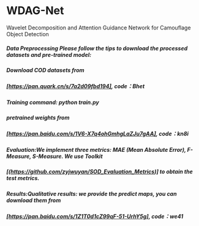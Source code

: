 # WDAG-Net
Wavelet Decomposition and Attention Guidance Network for Camouflage Object Detection

##### Data Preprocessing Please follow the tips to download the processed datasets and pre-trained model:
##### Download COD datasets from
##### [https://pan.quark.cn/s/7a2d09fbd194], code：Bhet

##### Training command: python train.py

##### pretrained weights from
##### [https://pan.baidu.com/s/1V6-X7q4ohGmhgLaZJu7gAA], code：kn8i

##### Evaluation:We implement three metrics: MAE (Mean Absolute Error), F-Measure, S-Measure. We use Toolkit
##### [(https://github.com/zyjwuyan/SOD_Evaluation_Metrics)] to obtain the test metrics.

##### Results:Qualitative results: we provide the predict maps, you can download them from
##### [https://pan.baidu.com/s/1Z1T0d1cZ99qF-51-UrhY5g], code：we41
